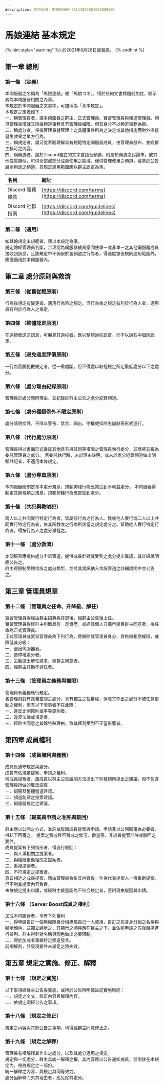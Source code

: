 ```yaml
---
description: 適用區域：馬娘伺服器（811185992198389800）
---
```


# 馬娘連結 基本規定

{% hint style="warning" %}
於2021年8月26日起實施。
{% endhint %}

## 第一章 總則

### 第一條 （定義）

本伺服器之名稱為「馬娘連結」或「馬娘コネ」，得於任何文書標題前加註，顯示其為本伺服器相關之內容。   
本規定於本伺服器之文書中，可被稱為「基本規定」。  
本規定之定義如下：   
一、稱管理員者，謂本伺服器之群主、正式管理員、實習管理員與頻道管理員。頻道管理員僅就其所屬頻道事務具有管理員權限，但其身分不以頻道事務為限。  
二、稱處分者，係指管理員就管理上之具體事件所為之決定或其他措施而對外直接發生效果之單方行為。  
三、稱規定者，謂可從客觀理解具有規範特定伺服器成員，由管理員發布，並經群主核可之內容。  
四、稱頻道者，謂於Discord獨立的文字或語音頻道，附屬於頻道之討論串，或其他性質類似，可供全部或部分成員使用之區域。僅供管理使用之頻道，或基於公告展示用途之頻道，其規定適用範圍應以群主認定為準。

| 名稱 | 網址 |
| :--- | :--- |
| Discord 服務條款 | [https://discord.com/terms](https://discord.com/terms) |
| Discord 社群指南 | [https://discord.com/guidelines](https://discord.com/guidelines) |

### 第二條 （適用）

如其餘規定未規範者，應以本規定為準。  
規定除經管理員判斷，合理認為伺服器成員意圖使單一或非單一之其他伺服器成員接收到訊息，且該規定中不侷限於各頻道之行為者，得適度擴張規則適用範圍外，應僅適用於本伺服器內。

## 第二章 處分原則與救濟

### 第三條 （從舊從輕原則）

行為後規定有變更者，適用行為時之規定。但行為後之規定有利於行為人者，適用最有利於行為人之規定。

### 第四條 （整體認定原則）

在連續發送之訊息，可顯見其過程者，應以整體過程認定，而不以過程中個別認定。

### 第五條 （避免過度評價原則）

一行為而觸犯數規定者，從一重處斷。但不得處以較輕規定所定最低處分以下之處分。

### 第六條 （處分理由紀錄原則）

管理員於處分應附理由，並紀錄於群主公告之處分紀錄頻道。

### 第七條 （處分種類例外不限定原則）

處分除明文外，不限以警告、禁言、踢出、停權或扣除忠誠點等形式進行。

### 第八條 （代行處分原則）

管理員得以書面形式委託其他具有與其同等權限之管理員執行處分，並應將其視為委託管理員之處分。 若委託執行時，未於理由註明，或未於處分紀錄頻道做出明顯註記者，不適用本條規定。

### 第九條 （處分專章原則）

本伺服器應制定基本處分規章，規範何種行為應當受到不利益處分。 本伺服器得制定其餘種類之規章，規範何種行為應當受到處分。

### 第十條 （共犯與教唆犯）

兩人以上共同實行特定行為者，皆屬該行為之行為人。教唆他人實行或二人以上共同實行特定行為者，依其所教唆之行為所該當之規定處分之。幫助他人實行特定行為者，得按行為人之處分減輕之。

### 第十一條 （處分救濟）

本伺服器應提供處分申訴管道，提供成員針對其受到之處分提出異議，其詳細說明應公告之。  
群主得限制受理申訴之處分類型，並將其資訊納入申訴管道之詳細說明中並公告之。

## 第三章 管理員規章

### 第十二條 （管理員之任命、升降級、解任）

實習管理員得經由群主招募與評選後，經群主公告後上任。  
實習管理員得經群主判斷具有一定資歷，或經其個人自薦申請且群主同意者，得任命為正式管理員。  
正式管理員或實習管理員為下列行為，應解除其管理員身分、資格與相應權限，或降低其分級：  
一、退出伺服器者。   
二、遭停權處分者。   
三、主動提出解任請求，經群主同意者。   
四、經群主評斷不適任者。

### 第十三條 （管理員之義務與權限）

管理員有義務執行規定。  
各管理員對有裁量空間之處分，具有獨立之裁量權，保障其作出之處分不被任意更動之權利，但有以下情事者不在此限：   
一、違反比例原則或平等原則者。   
二、違反法律或規定者。   
三、經群主同意之其餘特殊理由，致其權利受到不正當影響者。

## 第四章 成員權利

### 第十四條 （成員權利與義務）

成員應遵守規定與處分。   
成員有依規定提案、申請之權利。   
稱成員提案者，謂成員以群主公告說明方法提出下列種類所提出之建議，但不包含管理員所做的廣泛調查：   
一、伺服器整體營運建議。   
二、頻道創建之投票建議。   
三、伺服器規定之建議。

### 第十五條 （提案與申請之准許與駁回）

群主應以公開之方式，准許或駁回成員提案與申請。申請非以公開回覆為必要者，得私下回覆之。 提案之贊成與不贊成之狀況、數量等，非成員提案准許或駁回之要件。   
成員提案有下列情形者，得逕行駁回：   
一、與人事相關之提案者。   
二、與權限更動相關之提案者。   
三、重複提案者。   
四、不符規定之提案者。  
意旨相近之成員提案，應由管理員合併其內容後，作為代表提案人一併重新提案，但不對其提案內容負責。   
未依規定提出申請，或經群主裁量認為不符合規定者，應附理由駁回其申請。

### 第十六條 （Server Boost成員之權利）

加成本伺服器者，享有下列權利：   
一、得申請自訂一個無權限身分組專屬自己一人使用，自訂之包含身分組之名稱與顯示顏色，並獨立顯示之，其顯示之順序應在群主之下，並依照申請之先後順序進行排列。群主得針對名稱與顏色做出必要限制。   
二、得於加成者專屬特定頻道發言。   
前項權利，於發現要件未滿足之時失效。

## 第五章 規定之實施、修正、解釋

### 第十七條 （規定之實施）

以下事項經群主公告後實施，或得於公告時明確註記實施時間：   
一、規定之全文、修正內容與解釋內容。   
二、依規定須經公告之事項。

### 第十八條 （規定之修正）

規定之內容與其餘公告之事項，均得經群主同意修正之。

### 第十九條 （規定之解釋）

管理員有權解釋其作出之處分，以及其處分適用之規定。   
規定與一切處分，群主具統一解釋之權，其內容應以公告通知成員，並附註在本規定內，視為規定之一部份。   
統一解釋之內容，與規定具同等效力。   
處分因解釋而失其理由者，應免除其處分。

